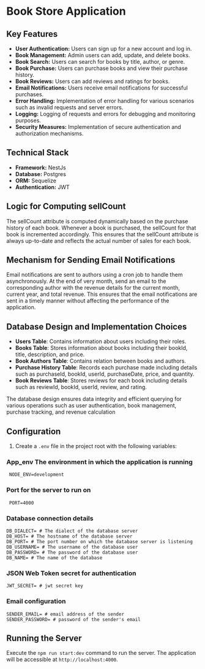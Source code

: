 # Book Store Application

## Key Features

- **User Authentication:** Users can sign up for a new account and log in.
- **Book Management:** Admin users can add, update, and delete books.
- **Book Search:** Users can search for books by title, author, or genre.
- **Book Purchase:** Users can purchase books and view their purchase history.
- **Book Reviews:** Users can add reviews and ratings for books.
- **Email Notifications:** Users receive email notifications for successful purchases.
- **Error Handling:** Implementation of error handling for various scenarios such as invalid requests and server errors.
- **Logging:** Logging of requests and errors for debugging and monitoring purposes.
- **Security Measures:** Implementation of secure authentication and authorization mechanisms.

## Technical Stack

- **Framework:** NestJs
- **Database:** Postgres
- **ORM:** Sequelize
- **Authentication:** JWT

## Logic for Computing sellCount

The sellCount attribute is computed dynamically based on the purchase history of each book. Whenever a book is purchased, the sellCount for that book is incremented accordingly. This ensures that the sellCount attribute is always up-to-date and reflects the actual number of sales for each book.

## Mechanism for Sending Email Notifications

Email notifications are sent to authors using a cron job to handle them asynchronously. At the end of very month, send an email to the corresponding author with the revenue details for the current month, current year, and total revenue. This ensures that the email notifications are sent in a timely manner without affecting the performance of the application.

## Database Design and Implementation Choices

- **Users Table**: Contains information about users including their roles.
- **Books Table**: Stores information about books including their bookId, title, description, and price.
- **Book Authors Table**: Contains relation between books and authors.
- **Purchase History Table**: Records each purchase made including details such as purchaseId, bookId, userId, purchaseDate, price, and quantity.
- **Book Reviews Table**: Stores reviews for each book including details such as reviewId, bookId, userId, review, and rating.

The database design ensures data integrity and efficient querying for various operations such as user authentication, book management, purchase tracking, and revenue calculation

## Configuration

1. Create a `.env` file in the project root with the following variables:

### App_env The environment in which the application is running

```
 NODE_ENV=development
```

### Port for the server to run on

```
 PORT=4000
```

### Database connection details

```
DB_DIALECT= # The dialect of the database server
DB_HOST= # The hostname of the database server
DB_PORT= # The port number on which the database server is listening
DB_USERNAME= # The username of the database user
DB_PASSWORD= # The password of the database user
DB_NAME= # The name of the database
```

### JSON Web Token secret for authentication

```
JWT_SECRET= # jwt secret key
```

### Email configuration

```
SENDER_EMAIL= # email address of the sender
SENDER_PASSWORD= # password of the sender's email
```

## Running the Server

Execute the `npm run start:dev` command to run the server. The application will be accessible at `http://localhost:4000`.
